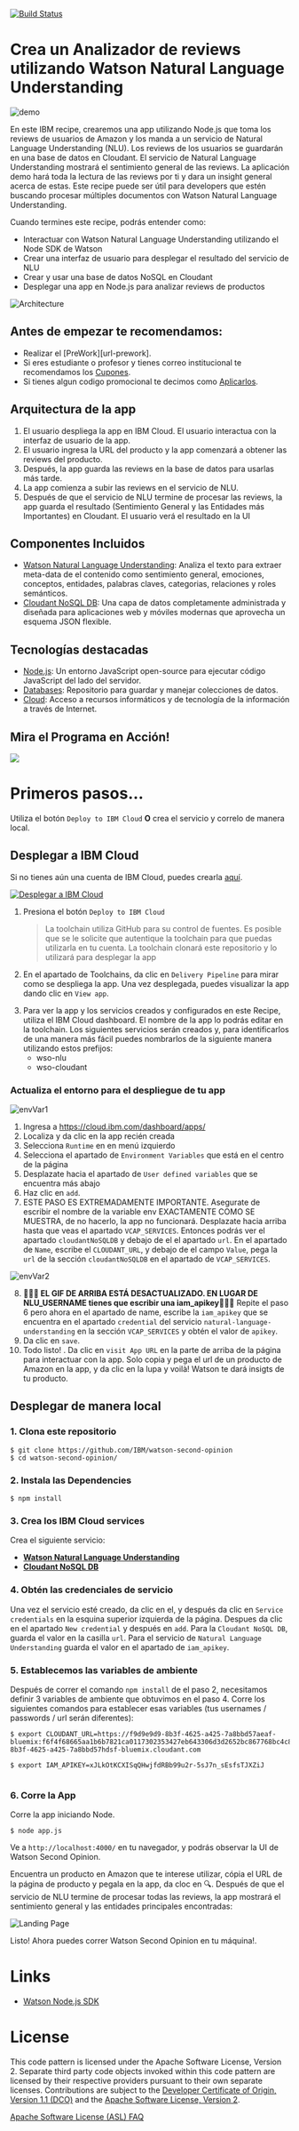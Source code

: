 [![Build Status](https://api.travis-ci.org/IBM/watson-second-opinion.svg?branch=master)](https://travis-ci.org/IBM/watson-second-opinion)

#  Crea un Analizador de reviews utilizando Watson Natural Language Understanding

![demo](https://i.makeagif.com/media/6-07-2018/IeEcIv.gif)

En este IBM recipe, crearemos una app utilizando Node.js que toma los reviews de usuarios de Amazon y los manda a un servicio de Natural Language Understanding (NLU). Los reviews de los usuarios se guardarán en una base de datos en Cloudant. El servicio de Natural Language Understanding mostrará el sentimiento general de las reviews. La aplicación demo hará toda la lectura de las reviews por ti y dara un insight general acerca de estas. Este recipe puede ser útil para developers que estén buscando procesar múltiples documentos con Watson Natural Language Understanding.

Cuando termines este recipe, podrás entender como: 

* Interactuar con Watson Natural Language Understanding utilizando el Node SDK de Watson 
* Crear una interfaz de usuario para desplegar el resultado del servicio de NLU
* Crear y usar una base de datos NoSQL en Cloudant
* Desplegar una app en Node.js para analizar reviews de productos

<!--Remember to dump an image in this path-->
![Architecture](/docs/app-architecture.png)

## Antes de empezar te recomendamos:
* Realizar el [PreWork][url-prework].
* Si eres estudiante o profesor y tienes correo institucional te recomendamos los [Cupones][url-cupones].
* Si tienes algun codigo promocional te decimos como [Aplicarlos][url-aplica].

[url-prewokr]: https://github.com/ibmdevelopermx/Cloud-Apps-Serie#Prework
[url-cupones]: https://github.com/ibmdevelopermx/Cloud-Apps-Serie#Cupones-para-profesores-y-estudiantes
[url-aplica]: https://github.com/ibmdevelopermx/Cloud-Apps-Serie#Cargar-cr%C3%A9ditos-en-IBM-Cloud


## Arquitectura de la app
1. El usuario despliega la app en IBM Cloud. El usuario interactua con la interfaz de usuario de la app.
2. El usuario ingresa la URL del producto y la app comenzará a obtener las reviews del producto.
3. Después, la app guarda las reviews en la base de datos para usarlas más tarde.
4. La app comienza a subir las reviews en el servicio de NLU.
5. Después de que el servicio de NLU termine de procesar las reviews, la app guarda el resultado (Sentimiento General y las Entidades más Importantes) en Cloudant. El usuario verá el resultado en la UI

## Componentes Incluidos
* [Watson Natural Language Understanding](https://www.ibm.com/watson/services/natural-language-understanding/): Analiza el texto para extraer meta-data de el contenido como sentimiento general, emociones, conceptos, entidades, palabras claves, categorias, relaciones y roles semánticos.
* [Cloudant NoSQL DB](https://cloud.ibm.com/catalog/services/cloudant): Una capa de datos completamente administrada y diseñada para aplicaciones web y móviles modernas que aprovecha un esquema JSON flexible.

## Tecnologías destacadas
* [Node.js](https://nodejs.org/): Un entorno JavaScript open-source para ejecutar código JavaScript del lado del servidor.
* [Databases](https://en.wikipedia.org/wiki/IBM_Information_Management_System#.22Full_Function.22_databases): Repositorio para guardar y manejar colecciones de datos.
* [Cloud](https://developer.ibm.com/depmodels/cloud/): Acceso a recursos informáticos y de tecnología de la información a través de Internet.

## Mira el Programa en Acción!

[![](docs/youtubePicture.png)](https://www.youtube.com/watch?v=wwNAEvbxd54&list=PLVztKpIRxvQXhHlMQttCfYZrDN8aELnzP&index=1&t=1s)

# Primeros pasos...

Utiliza el botón ``Deploy to IBM Cloud`` **O** crea el servicio y correlo de manera local.

## Desplegar a IBM Cloud

Si no tienes aún una cuenta de IBM Cloud, puedes crearla [aquí](https://cloud.ibm.com/registration?cm_mmc=Email_Events-_-Developer_Innovation-_-WW_WW-_-horea-porutiu%5CWatsonAPITutorial%5CNov2017%5CYoutubeTutorial%5Cglobaldevadvgrp%5CSanFrancisco%5CCA%5CUnitedStates%5CKubernetes&cm_mmca1=000019RS&cm_mmca2=10004805&cm_mmca3=M99938765&cvosrc=email.Events.M99938765&cvo_campaign=000019RS).

[![Desplegar a IBM Cloud](https://cloud.ibm.com/devops/setup/deploy/button.png)](https://cloud.ibm.com/devops/setup/deploy?repository=https://github.com/IBM/watson-second-opinion)

1. Presiona el botón `Deploy to IBM Cloud`
    > La toolchain utiliza GitHub para su control de fuentes. Es posible que se le solicite que autentique la toolchain para que puedas utilizarla en tu cuenta.
    La toolchain clonará este repositorio y lo utilizará para desplegar la app
<!--Paso opcional-->
2. En el apartado de Toolchains, da clic en ``Delivery Pipeline`` para mirar como se despliega la app. Una vez desplegada, puedes visualizar la app dando clic en ``View app``.

<!--update with service names from manifest.yml-->
3. Para ver la app y los servicios creados y configurados en este Recipe, utiliza el IBM Cloud dashboard. El nombre de la app lo podrás editar en la toolchain. Los siguientes servicios serán creados y, para identificarlos de una manera más fácil puedes nombrarlos de la siguiente manera utilizando estos prefijos:
    * wso-nlu 
    * wso-cloudant

### Actualiza el entorno para el despliegue de tu app 

![envVar1](https://i.makeagif.com/media/6-07-2018/Gfmeju.gif)

1. Ingresa a https://cloud.ibm.com/dashboard/apps/
2. Localiza y da clic en la app recién creada
3. Selecciona `Runtime` en en menú izquierdo
4. Selecciona el apartado de `Environment Variables` que está en el centro de la página
5. Desplazate hacia el apartado de `User defined variables` que se encuentra más abajo
6. Haz clic en ``add``. 
7. ESTE PASO ES EXTREMADAMENTE IMPORTANTE. Asegurate de escribir el nombre de la variable env EXACTAMENTE COMO SE MUESTRA, de no hacerlo, la app no funcionará. Desplazate hacia arriba hasta que veas el apartado `VCAP_SERVICES`. Entonces podrás ver el apartado `cloudantNoSQLDB` y debajo de el el apartado `url`. En el apartado de `Name`, escribe el `CLOUDANT_URL`, y debajo de el campo `Value`, pega la `url` de la sección `cloudantNoSQLDB` en el apartado de `VCAP_SERVICES`.

![envVar2](https://i.makeagif.com/media/6-07-2018/ubRZcv.gif)

8. **🚧🚧🚧 EL GIF DE ARRIBA ESTÁ DESACTUALIZADO. EN LUGAR DE NLU_USERNAME tienes que escribir una iam_apikey🚧🚧🚧** Repite el paso 6 pero ahora en el apartado de name, escribe la `iam_apikey` que se encuentra en el apartado `credential` del servicio `natural-language-understanding` en la sección `VCAP_SERVICES` y obtén el valor de `apikey`.
9. Da clic en ``save``.
10. Todo listo! . Da clic en ``visit App URL`` en la parte de arriba de la página para interactuar con la app. Solo copia y pega el url de un producto de Amazon en la app, y da clic en la lupa y voilà! Watson te dará insigts de tu producto.

## Desplegar de manera local

### 1. Clona este repositorio

```
$ git clone https://github.com/IBM/watson-second-opinion
$ cd watson-second-opinion/
```

### 2. Instala las Dependencies

```
$ npm install
```

### 3. Crea los IBM Cloud services

Crea el siguiente servicio:

* [**Watson Natural Language Understanding**](https://cloud.ibm.com/catalog/services/natural-language-understanding)
* [**Cloudant NoSQL DB**](https://cloud.ibm.com/catalog/services/cloudant/)


### 4. Obtén las credenciales de servicio

Una vez el servicio esté creado, da clic en el, y después da clic en `Service credentials` en la esquina superior izquierda de la página. Despues da clic en el apartado `New credential` y después en `add`. Para la `Cloudant NoSQL DB`, guarda el valor en la casilla `url`. Para el servicio de `Natural Language Understanding` guarda el valor en el apartado de `iam_apikey`.

### 5. Establecemos las variables de ambiente 

Después de correr el comando ``npm install`` de el paso 2, necesitamos definir 3 variables de ambiente que obtuvimos en el paso 4. Corre los siguientes comandos para establecer esas variables (tus usernames / passwords / url serán diferentes):

```
$ export CLOUDANT_URL=https://f9d9e9d9-8b3f-4625-a425-7a8bbd57aeaf-bluemix:f6f4f68665aa1b6b7821ca0117302353427eb643306d3d2652bc867768bc4c80@f9d9e9d9-8b3f-4625-a425-7a8bbd57hdsf-bluemix.cloudant.com

$ export IAM_APIKEY=xJLkOtKCXISqQHwjfdRBb99u2r-5sJ7n_sEsfsTJXZiJ


```

### 6. Corre la App

Corre la app iniciando Node.

```
$ node app.js
```
Ve a `http://localhost:4000/` en tu navegador, y podrás observar la UI de Watson Second Opinion.

Encuentra un producto en Amazon que te interese utilizar, cópia el URL de la página de producto y pegala en la app, da cloc en  🔍. Después de que el servicio de NLU termine de procesar todas las reviews, la app mostrará el sentimiento general y las entidades principales encontradas:


![Landing Page](docs/analysis.png)

Listo! Ahora puedes correr Watson Second Opinion en tu máquina!. 

# Links

* [Watson Node.js SDK](https://github.com/watson-developer-cloud/node-sdk)

# License
This code pattern is licensed under the Apache Software License, Version 2.  Separate third party code objects invoked within this code pattern are licensed by their respective providers pursuant to their own separate licenses. Contributions are subject to the [Developer Certificate of Origin, Version 1.1 (DCO)](https://developercertificate.org/) and the [Apache Software License, Version 2](https://www.apache.org/licenses/LICENSE-2.0.txt).

[Apache Software License (ASL) FAQ](https://www.apache.org/foundation/license-faq.html#WhatDoesItMEAN)
